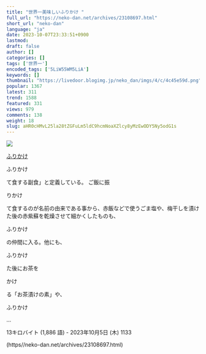 ```yaml
---
title: "世界一美味しいふりかけ "
full_url: "https://neko-dan.net/archives/23108697.html"
short_url: "neko-dan"
language: "ja"
date: 2023-10-07T23:33:51+0900
lastmod: 
draft: false
author: []
categories: []
tags: ['世界一']
encoded_tags: ['5LiW55WM5LiA']
keywords: []
thumbnail: "https://livedoor.blogimg.jp/neko_dan/imgs/4/c/4c45e59d.png"
popular: 1367
latest: 311
trend: 1588
featured: 331
views: 979
comments: 138
weight: 18
slug: aHR0cHMvL25la28tZGFuLm5ldC9hcmNoaXZlcy8yMzEwODY5Ny5odG1s
---
```


![](https://livedoor.blogimg.jp/neko_dan/imgs/4/c/4c45e59d.png)

<div><a target='_blank' href='https//ja.wikipedia.org/wiki/%E3%81%B5%E3%82%8A%E3%81%8B%E3%81%91' title='ふりかけ'><p>ふりかけ</p></a> <p class='searchresult'><p>ふりかけ</p>て食する副食」と定義している。 ご飯に振<p>りかけ</p>て食するのが名前の由来である事から、赤飯などで使うごま塩や、梅干しを漬けた後の赤紫蘇を乾燥させて細かくしたものも、<p>ふりかけ</p>の仲間に入る。他にも、<p>ふりかけ</p>た後にお茶を<p>かけ</p>る「お茶漬けの素」や、<p>ふりかけ</p>…</p> <p class='mw-search-result-data'>13キロバイト (1,886 語) - 2023年10月5日 (木) 1133</p></div>

(https//neko-dan.net/archives/23108697.html)

